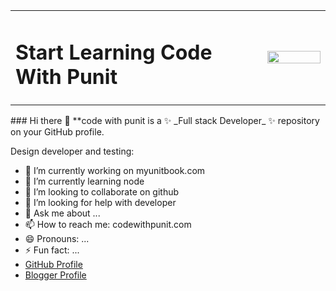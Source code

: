 <table width="100%">
  <tr>
     <td width="80%">
      <h1>Start Learning Code With Punit</h1>
    </td>
    <td width="20%">
    <img src="https://www.codewithpunit.com/image/codewithpunit.jpeg" width="100%">
    </td>
   
  
  </tr>

</table>
### Hi there 👋
**code with punit is a ✨ _Full stack Developer_ ✨ repository on your GitHub profile.

Design developer and testing:

- 🔭 I’m currently working on myunitbook.com 
- 🌱 I’m currently learning node
- 👯 I’m looking to collaborate on github
- 🤔 I’m looking for help with developer 
- 💬 Ask me about ...
- 📫 How to reach me: codewithpunit.com
- 😄 Pronouns: ...
- ⚡ Fun fact: ...
- <a href="https://codewithpunit.github.io" target="_blank">GitHub Profile</a>
- <a href="https://codewithpunit.blogspot.com" target="_blank">Blogger Profile</a>


